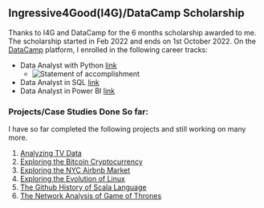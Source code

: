 ## Ingressive4Good(I4G)/DataCamp Scholarship

Thanks to I4G and DataCamp for the 6 months scholarship awarded to me. 
The scholarship started in Feb 2022 and ends on 1st October 2022. 
On the [DataCamp](https://app.datacamp.com/learn) platform, I enrolled in the following career tracks:
- Data Analyst with Python [link](https://app.datacamp.com/learn/career-tracks/data-analyst-with-python?version=6)
  - ![Statement of accomplishment]()
- Data Analyst in SQL [link](https://app.datacamp.com/learn/career-tracks/data-analyst-in-sql?version=1)
- Data Analyst in Power BI [link](https://app.datacamp.com/learn/career-tracks/data-analyst-in-power-bi?version=1
)

### Projects/Case Studies Done So far:
I have so far completed the following projects and still working on many more.

1. [Analyzing TV Data](/Analyzing_TV_Data/notebook.ipynb)
2. [Exploring the Bitcoin Cryptocurrency](/Exploring_Bitcoin_Cryptocurrency_Market/notebook.ipynb)
3. [Exploring the NYC Airbnb Market](/Exploring_NYC_Airbnb_Market/notebook.ipynb)
4. [Exploring the Evolution of Linux](/Exploring_the_Evolution_of_Linux/notebook.ipynb)
5. [The Github History of Scala Language](/Github_History_of_Scala_Language/notebook.ipynb)
6. [The Network Analysis of Game of Thrones](/Network_Analysis_of_Game_of_thrones/notebook.ipynb)



